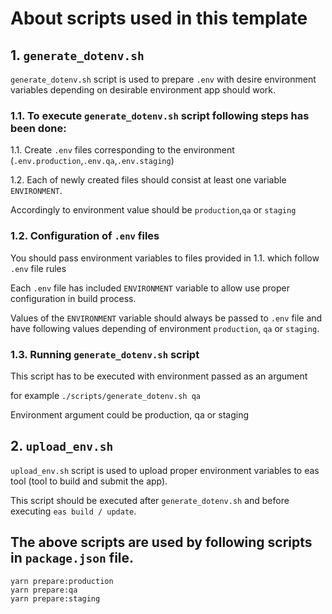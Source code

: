 <!-- README document about scrips used in the template to perform build / upload / submit process -->

# About scripts used in this template

## 1. `generate_dotenv.sh`

`generate_dotenv.sh` script is used to prepare `.env` with desire environment variables depending on desirable environment app should work.

### 1.1. To execute `generate_dotenv.sh` script following steps has been done:

1.1. Create `.env` files corresponding to the environment (`.env.production`,`.env.qa`,`.env.staging`)

1.2. Each of newly created files should consist at least one variable `ENVIRONMENT`.

Accordingly to environment value should be `production`,`qa` or `staging`

### 1.2. Configuration of `.env` files

You should pass environment variables to files provided in 1.1. which follow `.env` file rules

Each `.env` file has included `ENVIRONMENT` variable to allow use proper configuration in build process.

Values of the `ENVIRONMENT` variable should always be passed to `.env` file and have following values depending of environment `production`, `qa` or `staging`.

### 1.3. Running `generate_dotenv.sh` script

This script has to be executed with environment passed as an argument

for example `./scripts/generate_dotenv.sh qa`

Environment argument could be production, qa or staging

## 2. `upload_env.sh`

`upload_env.sh` script is used to upload proper environment variables to eas tool (tool to build and submit the app).

This script should be executed after `generate_dotenv.sh` and before executing `eas build / update`.

## The above scripts are used by following scripts in `package.json` file.

```
yarn prepare:production
yarn prepare:qa
yarn prepare:staging
```
